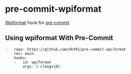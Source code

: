 # pre-commit-wpiformat
[Wpiformat](https://github.com/wpilibsuite/styleguide/tree/main/wpiformat) hook for [pre-commit](https://pre-commit.com/)

## Using wpiformat With Pre-Commit

```
-   repo: https://github.com/dkt01/pre-commit-wpiformat
    rev: main
    hooks:
    -   id: wpiformat
        args: [-clang=10]
```

